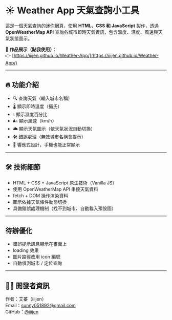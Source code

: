 # ☀️ Weather App 天氣查詢小工具

這是一個天氣查詢的迷你網頁，使用 **HTML、CSS 和 JavaScript** 製作，透過 **OpenWeatherMap API** 查詢各城市即時天氣資訊，包含溫度、濕度、風速與天氣狀態圖示。


🔗 **作品展示（點我使用）**：  
👉 [https://iiijen.github.io/Weather-App/](https://iiijen.github.io/Weather-App/)

---

## 🔥 功能介紹

- 🔍 查詢天氣（輸入城市名稱）
- 🌡 顯示即時溫度（攝氏）
- 💧 顯示濕度百分比
- 🌬 顯示風速（km/h）
- 🌥 顯示天氣圖示（依天氣狀況自動切換）
- 🛠 錯誤處理（無效城市名稱會提示）
- 📱 響應式設計，手機也能正常顯示

---

## 🛠 技術細節

- HTML + CSS + JavaScript 原生技術（Vanilla JS）
- 使用 OpenWeatherMap API 串接天氣資料
- fetch + DOM 操作渲染資料
- 圖示依據天氣條件動態切換
- 具備錯誤處理機制（找不到城市、自動載入預設圖）

---

## 待辦優化
- 錯誤提示訊息顯示在畫面上
- loading 效果
- 圖片路徑改用 icon 編號
- 自動偵測城市 / 定位查詢

---

## 🧑‍💻 開發者資訊

作者：艾蓁（iiijen）  
Email：sunny051892@gmail.com  
GitHub：[@iiijen](https://github.com/iiijen)
